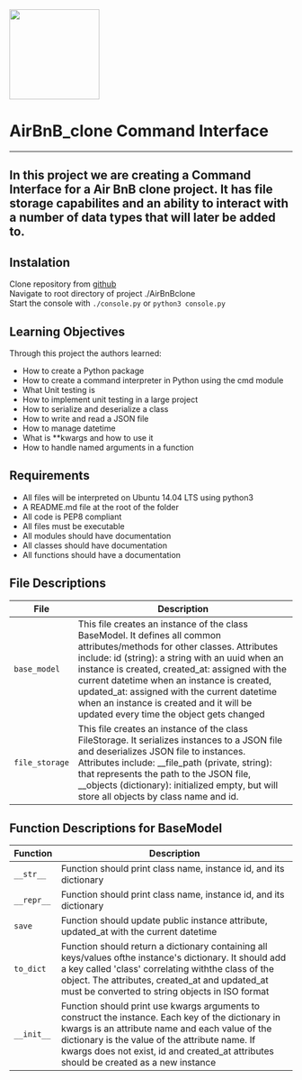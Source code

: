 <img src="https://github.com/jarehec/AirBnB_clone_v3/blob/master/dev/HBTN-hbnb-Final.png" width="160" height=auto />

# AirBnB_clone Command Interface
---
In this project we are creating a Command Interface for a Air BnB clone project.  It has file storage capabilites and an ability to interact with a number of data types that will later be added to.
---
## Instalation
Clone repository from [github](https://github.com/hemenez/AirBnB_clone.git "GitHub AirBnBclone project")</br>
Navigate to root directory of project ./AirBnBclone<br>
Start the console with ```./console.py``` or ```python3 console.py```

## Learning Objectives
Through this project the authors learned:
* How to create a Python package
* How to create a command interpreter in Python using the cmd module
* What Unit testing is
* How to implement unit testing in a large project
* How to serialize and deserialize a class
* How to write and read a JSON file
* How to manage datetime
* What is **kwargs and how to use it
* How to handle named arguments in a function

## Requirements
* All files will be interpreted on Ubuntu 14.04 LTS using python3
* A README.md file at the root of the folder
* All code is PEP8 compliant
* All files must be executable
* All modules should have documentation
* All classes should have documentation
* All functions should have a documentation

## File Descriptions
| **File** | **Description** |
| -------- | ----------- |
| `base_model` | This file creates an instance of the class BaseModel. It defines all common attributes/methods for other classes. Attributes include: id (string): a string with an uuid when an instance is created, created_at: assigned with the current datetime when an instance is created, updated_at: assigned with the current datetime when an instance is created and it will be updated every time the object gets changed |
| `file_storage` | This file creates an instance of the class FileStorage. It serializes instances to a JSON file and deserializes JSON file to instances. Attributes include: __file_path (private, string): that represents the path to the JSON file, __objects (dictionary): initialized empty, but will store all objects by class name and id. |

## Function Descriptions for BaseModel
| **Function** | **Description** |
| -------- | ----------- |
| `__str__` | Function should print class name, instance id, and its dictionary |
| `__repr__` | Function should print class name, instance id, and its dictionary |
| `save` | Function should update public instance attribute, updated_at with the current datetime |
| `to_dict` | Function should return a dictionary containing all keys/values ofthe instance's dictionary. It should add a key called 'class' correlating withthe class of the object. The attributes, created_at and updated_at must be converted to string objects in ISO format |
| `__init__` | Function should print use kwargs arguments to construct the instance. Each key of the dictionary in kwargs is an attribute name and each value of the dictionary is the value of the attribute name. If kwargs does not exist, id and created_at attributes should be created as a new instance |


